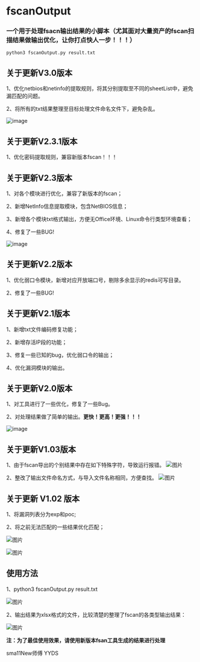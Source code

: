# fscanOutput

### 一个用于处理fsacn输出结果的小脚本（尤其面对大量资产的fscan扫描结果做输出优化，**让你打点快人一步！！！**）

`python3 fscanOutput.py result.txt`

## 关于更新V3.0版本

1、优化netbios和netinfo的提取规则，将其分别提取至不同的sheetList中，避免漏匹配的问题。

2、将所有的txt结果整理至目标处理文件命名文件下，避免杂乱。

![image](https://github.com/user-attachments/assets/70d46a70-f4ec-4276-8abc-41410bd49542)


## 关于更新V2.3.1版本

1、优化密码提取规则，兼容新版本fscan！！！

## 关于更新V2.3版本

1、对各个模块进行优化，兼容了新版本的fscan；

2、新增NetInfo信息提取模块，包含NetBIOS信息；

3、新增各个模块txt格式输出，方便无Office环境、Linux命令行类型环境查看；

4、修复了一些BUG!

![image](https://github.com/ZororoZ/fscanOutput/assets/46238787/d5a3b48e-4816-49ef-bc64-1605859c6d34)


## 关于更新V2.2版本

1、优化弱口令模块，新增对应开放端口号，剔除多余显示的redis可写目录。

2、修复了一些BUG!

## 关于更新V2.1版本

1、新增txt文件编码修复功能；

2、新增存活IP段的功能；

3、修复一些已知的bug，优化弱口令的输出；

4、优化漏洞模块的输出。


## 关于更新V2.0版本

1、对工具进行了一些优化，修复了一些Bug。

2、对处理结果做了简单的输出。**更快！更高！更强！！！**

![image](https://user-images.githubusercontent.com/46238787/197140508-617a9758-837e-4350-bf99-7027f6e717db.png)

## 关于更新V1.03版本

1、由于fscan导出的个别结果中存在如下特殊字符，导致运行报错。
![图片](https://user-images.githubusercontent.com/46238787/181872469-af304c06-321d-4096-b211-0f995d8c0ed4.png)

2、整改了输出文件命名方式，与导入文件名称相同，方便查找。
![图片](https://user-images.githubusercontent.com/46238787/181872698-4d47653d-cd6f-4d52-a615-f9fed4b45987.png)


## 关于更新 V1.02 版本

1、将漏洞列表分为exp和poc;

2、将之前无法匹配的一些结果优化匹配；

![图片](https://user-images.githubusercontent.com/46238787/174651191-2f3d0fbf-2358-40b9-9bbc-047beb27e0a9.png)

![图片](https://user-images.githubusercontent.com/46238787/174651252-22edc59f-3b87-48cc-9fde-6dcabf343568.png)


## 使用方法

1、python3 fscanOutput.py result.txt

![图片](https://user-images.githubusercontent.com/46238787/174651780-484454d7-25e6-4fc2-a3db-ac0fbd07a6af.png)


2、输出结果为xlsx格式的文件，比较清楚的整理了fscan的各类型输出结果：

![图片](https://user-images.githubusercontent.com/46238787/160351612-00308a30-2241-4924-988c-8b9f063f9d76.png)

**注：为了最佳使用效果，请使用新版本fsan工具生成的结果进行处理**

sma11New师傅 YYDS

